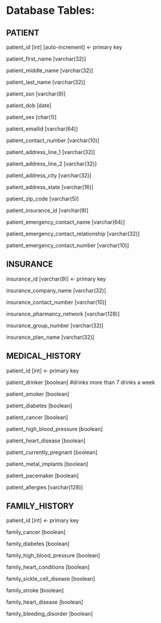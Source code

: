 # Database Tables:

## PATIENT

patient_id [int] [auto-increment]      <- primary key

patient_first_name [varchar(32)]

patient_middle_name [varchar(32)]

patient_last_name [varchar(32)]

patient_ssn [varchar(9)]

patient_dob [date]

patient_sex [char(1)]

patient_emailid [varchar(64)]

patient_contact_number [varchar(10)]

patient_address_line_1 [varchar(32)]

patient_address_line_2 [varchar(32)]

patient_address_city [varchar(32)]

patient_address_state [varchar(16)]

patient_zip_code [varchar(5)]

patient_insurance_id [varchar(9)]

patient_emergency_contact_name [varchar(64)]

patient_emergency_contact_relationship [varchar(32)]

patient_emergency_contact_number [varchar(10)]

## INSURANCE

insurance_id [varchar(9)]     <- primary key

insurance_company_name [varchar(32)]

insurance_contact_number [varchar(10)]

insurance_pharmancy_network [varchar(128)]

insurance_group_number [varchar(32)]

insurance_plan_name [varchar(32)]

## MEDICAL_HISTORY

patient_id [int]      <- primary key

patient_drinker [boolean] #drinks more than 7 drinks a week

patient_smoker [boolean]

patient_diabetes [boolean]

patient_cancer [boolean]

patient_high_blood_pressure [boolean]

patient_heart_disease [boolean]

patient_currently_pregnant [boolean]

patient_metal_implants [boolean]

patient_pacemaker [boolean]

patient_allergies [varchar(128)]

## FAMILY_HISTORY

patient_id [int]      <- primary key

family_cancer [boolean]

family_diabetes [boolean]

family_high_blood_pressure [boolean]

family_heart_conditions [boolean]

family_sickle_cell_disease [boolean]

family_stroke [boolean]

family_heart_disease [boolean]

family_bleeding_disorder [boolean]
